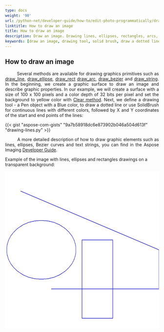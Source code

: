 ```yaml
---
type: docs
weight: '90'
url: /python-net/developer-guide/how-to/edit-photo-programmatically/draw-image
linktitle: How to draw an image
title: How to draw an image
description: Draw an image. Drawing lines, ellipses, rectangles, arcs, Bezier curves and strings.
keywords: [draw an image, drawing tool, solid brush, draw a dotted line]
---
```


## How to draw an image

<p align='justify'>
&nbsp;&nbsp;&nbsp;&nbsp;&nbsp;&nbsp;&nbsp;&nbsp;
Several methods are available for drawing graphics primitives such as
<a href="https://reference.aspose.com/imaging/python-net/aspose.imaging/graphics/#draw_line_pen_x1_y1_x2_y2_104">draw_line</a>,
<a href="https://reference.aspose.com/imaging/python-net/aspose.imaging/graphics/#draw_ellipse_pen_rect_40">draw_ellipse</a>,
<a href="https://reference.aspose.com/imaging/python-net/aspose.imaging/graphics/#draw_rect_pen_x_y_width_height_124">draw_rect</a>
<a href="https://reference.aspose.com/imaging/python-net/aspose.imaging/graphics/#draw_arc_pen_x_y_width_height_start_angle_sweep_angle_5">draw_arc</a>,
<a href="https://reference.aspose.com/imaging/python-net/aspose.imaging/graphics/#draw_bezier_pen_pt1_pt2_pt3_pt4_11">draw_bezier</a> and
<a href="https://reference.aspose.com/imaging/python-net/aspose.imaging/graphics/#draw_string_s_font_brush_layout_rectangle_132">draw_string</a>.
In the beginning, we create a graphic surface to draw an image and describe graphic properties. In our example, we will create a surface with a size of 100 x 100 pixels and a color depth of 32 bits per pixel and set the background to yellow color with <a href="https://reference.aspose.com/imaging/python-net/aspose.imaging/graphics/#clear_color_1">Clear method</a>. Next, we define a drawing tool - a Pen object with a Blue color, to draw a dotted line or use SolidBrush for continuous lines with different colors, followed by X and Y coordinates of the start and end points of the lines:
</p>

{{< gist "aspose-com-gists" "9a7b58918dc6e873902b046a504d613f" "drawing-lines.py" >}}

<p align='justify'>
&nbsp;&nbsp;&nbsp;&nbsp;&nbsp;&nbsp;&nbsp;&nbsp;
A more detailed description of how to draw graphic elements such as lines, ellipses, Bezier curves and text strings, you can find in the Aspose Imaging <a href="https://docs.aspose.com/imaging/python-net/drawing-images/">Developer Guide</a>.
</p>

Example of the image with lines, ellipses and rectangles drawings on a transparent background:

<img src="../images/draw_lines_ellipses_rectangles.webp" alt="image with lines, ellipses and rectangles drawings" width="640" height="512"/>
